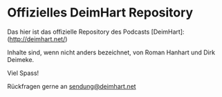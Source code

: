 Offizielles DeimHart Repository
===============================

Das hier ist das offizielle Repository des Podcasts [DeimHart]:(http://deimhart.net/)

Inhalte sind, wenn nicht anders bezeichnet, von Roman Hanhart und Dirk Deimeke.

Viel Spass!

Rückfragen gerne an <sendung@deimhart.net>
